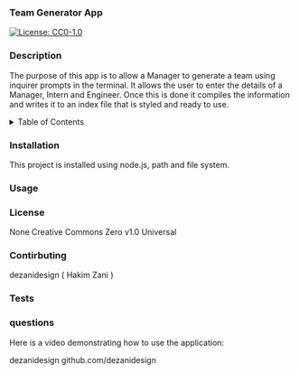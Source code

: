 ### Team Generator App 
 
 [![License: CC0-1.0](https://licensebuttons.net/l/zero/1.0/80x15.png)](http://creativecommons.org/publicdomain/zero/1.0/) 
 
 ### Description 
 
 The purpose of this app is to allow a Manager to generate a team using inquirer prompts in the terminal. It allows the user to enter the details of a Manager, Intern and Engineer. Once this is done it compiles the information and writes it to an index file that is styled and ready to use. 
 
<details><summary>Table of Contents</summary><ol><li><a href="#Description">Description</a><ul><li><a href="#user-story">User Story</a></li></ul></li><li><a href="#usage">Usage</a></li><li><a href="#installation">Installation</a></li><li><a href="#usage">Usage</a></li><li><a href="#license">License</a></li><li><a href="#contributing">Contributing</a></li><li><a href="#tests">Tests</a></li><li><a href="#questions">Questions</a></li></ol></details> 
 
### Installation 
 
 This project is installed using node.js, path and file system. 
 
### Usage 
 
  
 
### License 
 
 None 
Creative Commons Zero v1.0 Universal 
 
### Contirbuting 
 
 dezanidesign ( Hakim Zani ) 
 
### Tests 
 
  
 
### questions 
 Here is a video demonstrating how to use the application: 
  
dezanidesign
github.com/dezanidesign
